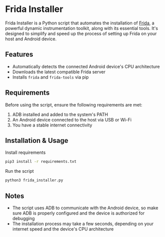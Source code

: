 # Frida Installer

Frida Installer is a Python script that automates the installation of [Frida](https://frida.re/), a powerful dynamic instrumentation toolkit, along with its essential tools. It's designed to simplify and speed up the process of setting up Frida on your host and Android device.

## Features

- Automatically detects the connected Android device's CPU architecture
- Downloads the latest compatible Frida server
- Installs `frida` and `frida-tools` via pip

## Requirements

Before using the script, ensure the following requirements are met:

1. ADB installed and added to the system's PATH
2. An Android device connected to the host via USB or Wi-Fi
3. You have a stable internet connectivity

## Installation & Usage

Install requirements

```bash
pip3 install -r requirements.txt
```

Run the script

```bash
python3 frida_installer.py
```

## Notes

- The script uses ADB to communicate with the Android device, so make sure ADB is properly configured and the device is authorized for debugging
- The installation process may take a few seconds, depending on your internet speed and the device's CPU architecture
